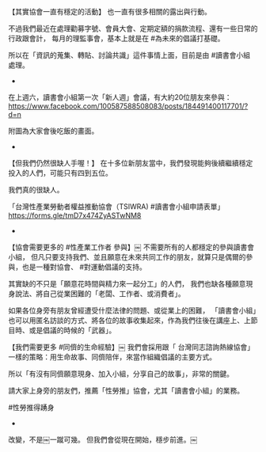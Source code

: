 ---
---
【其實協會一直有穩定的活動】
也一直有很多相關的露出與行動。

不過我們最近在處理勸募字號、會員大會、定期定額的捐款流程、還有一些日常的行政跟會計，
每月的理監事會，基本上就是在 #為未來的倡議打基礎。

所以在「資訊的蒐集、轉貼、討論共識」這件事情上面，目前是由 #讀書會小組 處理。

-
在上週六，讀書會小組第一次「新人週」會議，有大約20位朋友來參與：
https://www.facebook.com/100587588508083/posts/184491400117701/?d=n

附圖為大家會後吃飯的畫面。

-
【但我們仍然很缺人手喔！】
在十多位新朋友當中，我們發現能夠後續繼續穩定投入的人們，可能只有四到五位。

我們真的很缺人。

「台灣性產業勞動者權益推動協會（TSIWRA)  #讀書會小組申請表單」
https://forms.gle/tmD7x474ZyASTwNM8

-
【協會需要更多的 #性產業工作者 參與】￼
不需要所有的人都穩定的參與讀書會小組，
但凡只要支持我們、並且願意在未來共同工作的朋友，就算只是偶爾的參與，也是一種對協會、 #對運動倡議的支持。

其實缺的不只是「願意花時間與精力來一起分工」的人們，
我們也缺各種願意現身說法、將自己從業困難的「老闆、工作者、或消費者」。

如果各位身旁有朋友曾經遭受什麼法律的問題、或從業上的困難，
「讀書會小組」也可以用匿名訪談的方式、將各位的故事收集起來，作為我們往後在講座上、上節目時、或是倡議的時候的「武器」。

【我們需要更多 #同儕的生命經驗】￼
我們會採用跟「 台灣同志諮詢熱線協會」一樣的策略：用生命故事、同儕陪伴，來當作組織倡議的主要方式。

所以「有沒有同儕願意現身、加入小組，分享自己的故事」，非常的關鍵。

請大家上身旁的朋友們，推薦「性勞推」協會，尤其「讀書會小組」的業務。

#性勞推得踴身

-
改變，不是￼一蹴可幾。
但我們會從現在開始，穩步前進。￼